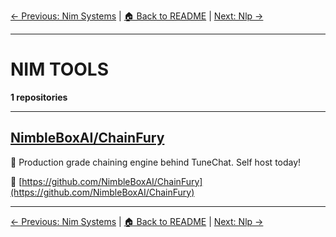 [← Previous: Nim Systems](nim-systems.txt) | [🏠 Back to README](../README.md) | [Next: Nlp →](nlp.txt)

---

# NIM TOOLS

**1 repositories**

---

## [NimbleBoxAI/ChainFury](https://github.com/NimbleBoxAI/ChainFury)

🦋 Production grade chaining engine behind TuneChat. Self host today!

🔗 [https://github.com/NimbleBoxAI/ChainFury](https://github.com/NimbleBoxAI/ChainFury)

---


[← Previous: Nim Systems](nim-systems.txt) | [🏠 Back to README](../README.md) | [Next: Nlp →](nlp.txt)
